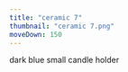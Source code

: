 ```yaml
---
title: "ceramic 7"
thumbnail: "ceramic 7.png"
moveDown: 150
---
```

dark blue small candle holder
